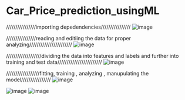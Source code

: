 # Car_Price_prediction_usingML


////////////////importing depedendencies////////////////
![image](https://user-images.githubusercontent.com/104202659/167465362-5776d6eb-648b-4969-8578-5a5c23cd0074.png)


////////////////reading and editiing the data for proper analyzing///////////////////////
![image](https://user-images.githubusercontent.com/104202659/167465488-7850cbfa-c2f3-47c2-bdcc-b21476d8c7d0.png)



///////////////////dividing the data into features and labels and further into training and test data////////////////////////
![image](https://user-images.githubusercontent.com/104202659/167465618-cfe1edf9-021c-43f7-8859-d7bbcf948271.png)


//////////////////fitting, training , analyzing , manupulating the model////////////////
![image](https://user-images.githubusercontent.com/104202659/167465746-55955d15-f21b-4902-8ddf-7323c315d813.png)



![image](https://user-images.githubusercontent.com/104202659/167465779-e28a8cfe-a053-4044-9184-3dd2531bb63d.png)
![image](https://user-images.githubusercontent.com/104202659/167465800-bb723914-5249-4712-8c19-3f518327919d.png)

